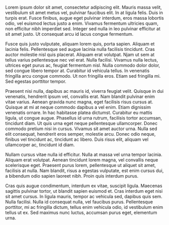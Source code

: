 Lorem ipsum dolor sit amet, consectetur adipiscing elit. Mauris massa velit, vestibulum sit amet metus vel, pulvinar faucibus elit. In at ligula felis. Duis in turpis erat. Fusce finibus, augue eget pulvinar interdum, eros massa lobortis odio, vel euismod lectus justo a enim. Vivamus fermentum ultricies quam, non efficitur nibh imperdiet sed. Integer sed nulla in leo pulvinar efficitur at sit amet justo. Ut consequat arcu id lacus congue fermentum.

Fusce quis justo vulputate, aliquam lorem quis, porta sapien. Aliquam et lacinia felis. Pellentesque sed augue lacinia nulla facilisis tincidunt. Cras auctor molestie nisl quis placerat. Aliquam erat volutpat. Njam ut sem at tellus varius pellentesque nec vel erat. Nulla facilisi. Vivamus nulla lectus, ultrices eget purus ac, feugiat fermentum nisl. Nulla commodo dolor dolor, sed congue libero tempor at. Curabitur id vehicula tellus. In venenatis fringilla arcu congue commodo. Ut non fringilla eros. Etiam sed fringilla mi. Sed egestas porttitor tempor.

Praesent nisi nulla, dapibus ac mauris id, viverra feugiat velit. Quisque in dui venenatis, hendrerit ipsum vel, convallis erat. Nam blandit pulvinar enim vitae varius. Aenean gravida nunc magna, eget facilisis risus cursus at. Quisque at mi at neque commodo dapibus a vel enim. Etiam dignissim venenatis ornare. In hac habitasse platea dictumst. Curabitur eu mattis ligula, ut congue augue. Phasellus id urna rutrum, facilisis tortor accumsan, tincidunt diam. Ut quis urna eget neque pellentesque ullamcorper. Donec commodo pretium nisi in cursus. Vivamus sit amet auctor urna. Nulla sed elit consequat, hendrerit eros semper, molestie arcu. Donec odio neque, finibus vel tincidunt ac, tincidunt ac libero. Duis risus elit, aliquam vel ullamcorper ac, tincidunt id diam.

Nullam cursus vitae nulla id efficitur. Nulla at massa vel urna tempor lacinia. Aliquam erat volutpat. Aenean tincidunt lorem magna, vel convallis neque scelerisque eget. Praesent purus lorem, pellentesque ut aliquet sit amet, facilisis at nulla. Nam blandit, risus a egestas vulputate, est enim cursus dui, a bibendum odio sapien laoreet nibh. Proin quis interdum purus.

Cras quis augue condimentum, interdum ex vitae, suscipit ligula. Maecenas sagittis pulvinar tortor, ut blandit sapien euismod et. Cras interdum eget nisi sit amet cursus. In ligula mauris, tempor ac vehicula sed, dapibus quis sem. Nulla facilisi. Nulla id consequat nulla, vel faucibus purus. Pellentesque porttitor, mi ac fringilla dictum, tellus enim vehicula odio, id vestibulum enim tellus ut ex. Sed maximus nunc luctus, accumsan purus eget, elementum urna.
